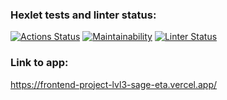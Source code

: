 ### Hexlet tests and linter status:
[![Actions Status](https://github.com/LHTHC/frontend-project-lvl3/workflows/hexlet-check/badge.svg)](https://github.com/LHTHC/frontend-project-lvl3/actions)
[![Maintainability](https://api.codeclimate.com/v1/badges/a81722a483ac3e837a71/maintainability)](https://codeclimate.com/github/LHTHC/frontend-project-lvl3/maintainability)
[![Linter Status](https://github.com/LHTHC/frontend-project-lvl3/actions/workflows/main.yml/badge.svg)](https://github.com/LHTHC/frontend-project-lvl3/actions/workflows/main.yml)

### Link to app:
https://frontend-project-lvl3-sage-eta.vercel.app/
